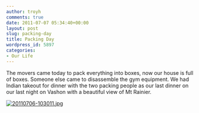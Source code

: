 ```yaml
---
author: troyh
comments: true
date: 2011-07-07 05:34:40+00:00
layout: post
slug: packing-day
title: Packing Day
wordpress_id: 5897
categories:
- Our Life
---
```


The movers came today to pack everything into boxes, now our house is full of boxes. Someone else came to disassemble the gym equipment. We had Indian takeout for dinner with the two packing people as our last dinner on our last night on Vashon with a beautiful view of Mt Rainier. 

[![20110706-103011.jpg](http://troyandgay.files.wordpress.com/2011/07/20110706-103011.jpg)](http://troyandgay.files.wordpress.com/2011/07/20110706-103011.jpg)
